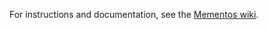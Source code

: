 For instructions and documentation, see the [Mementos wiki](https://github.com/ransford/mementos/wiki).
